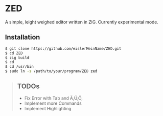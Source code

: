 # ZED

A simple, leight weighed editor written in ZIG.
Currently experimental mode.

## Installation

```bash
$ git clone https://github.com/eislerMeinName/ZED.git
$ cd ZED
$ zig build
$ cd
$ cd /usr/bin
$ sudo ln -s /path/to/your/program/ZED zed
```

> ## TODOs
> - Fix Error with Tab and Ä,Ü,Ö,
> - Implement more Commands
> - Implement Highlighting


